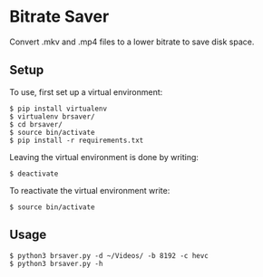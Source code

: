 # Bitrate Saver
Convert .mkv and .mp4 files to a lower bitrate to save disk space.

## Setup
To use, first set up a virtual environment:

    $ pip install virtualenv
    $ virtualenv brsaver/
    $ cd brsaver/
    $ source bin/activate
    $ pip install -r requirements.txt
    
Leaving the virtual environment is done by writing:

    $ deactivate
    
To reactivate the virtual environment write:

    $ source bin/activate

## Usage
    $ python3 brsaver.py -d ~/Videos/ -b 8192 -c hevc
    $ python3 brsaver.py -h

